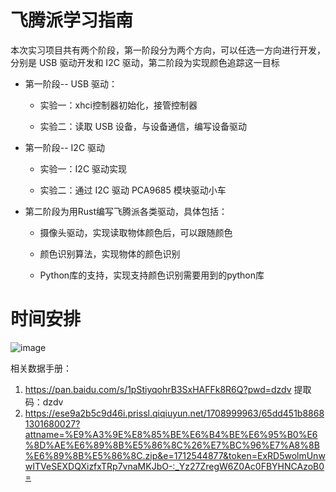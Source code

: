 # 飞腾派学习指南

本次实习项目共有两个阶段，第一阶段分为两个方向，可以任选一方向进行开发，分别是 USB 驱动开发和 I2C 驱动，第二阶段为实现颜色追踪这一目标

* 第一阶段-- USB 驱动：
  
  * 实验一：xhci控制器初始化，接管控制器
  
  * 实验二：读取 USB 设备，与设备通信，编写设备驱动
 
* 第一阶段-- I2C 驱动

  * 实验一：I2C 驱动实现
 
  * 实验二：通过 I2C 驱动 PCA9685 模块驱动小车


* 第二阶段为用Rust编写飞腾派各类驱动，具体包括：
 
  *  摄像头驱动，实现读取物体颜色后，可以跟随颜色
 
  *  颜色识别算法，实现物体的颜色识别
 
  *  Python库的支持，实现支持颜色识别需要用到的python库
 


 # 时间安排

 ![image](https://github.com/chenlongos/raspi4-with-arceos-doc/assets/83756052/117f1507-75fa-4ddb-8b8d-0b264cd6a356)

 相关数据手册：
 1. <https://pan.baidu.com/s/1pStiyqohrB3SxHAFFk8R6Q?pwd=dzdv>  提取码：dzdv
 2. <https://ese9a2b5c9d46i.prissl.qiqiuyun.net/1708999963/65dd451b88681301680027?attname=%E9%A3%9E%E8%85%BE%E6%B4%BE%E6%95%B0%E6%8D%AE%E6%89%8B%E5%86%8C%26%E7%BC%96%E7%A8%8B%E6%89%8B%E5%86%8C.zip&e=1712544877&token=ExRD5wolmUnwwITVeSEXDQXizfxTRp7vnaMKJbO-:_Yz27ZregW6Z0Ac0FBYHNCAzoB0=>

  
 


